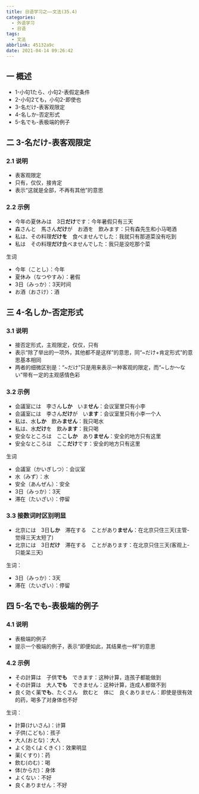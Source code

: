 ```yaml
---
title: 日语学习之——文法(35.4)
categories:
  - 外语学习
  - 日语
tags:
  - 文法
abbrlink: 45132a9c
date: 2021-04-14 09:26:42
---
```

## 一 概述

* 1-小句1たら、小句2-表假定条件
* 2-小句2ても，小句2-即使也
* 3-名だけ-表客观限定
* 4-名しか-否定形式
* 5-名でも-表极端的例子

<!--more-->

## 二 3-名だけ-表客观限定

### 2.1 说明

* 表客观限定
* 只有，仅仅，接肯定
* 表示“这就是全部，不再有其他”的意思

### 2.2 示例

* 今年の夏休みは　3日**だけ**です：今年暑假只有三天
* 森さんと　馬さん**だけ**が　お酒を　飲みます：只有森先生和小马喝酒
* 私は、その料理**だけを**　食べませんでした：我就只有那道菜没有吃到
* 私は　その料理**だけ**食べませんでした：我只是没吃那个菜

生词

* 今年（ことし）：今年
* 夏休み（なつやすみ）：暑假
* 3日（みっか）：3天时间
* お酒（おさけ）：酒

## 三 4-名しか-否定形式

### 3.1 说明

* 接否定形式，主观限定，仅仅，只有
* 表示“除了举出的一项外，其他都不是这样”的意思，同“~だけ+肯定形式”的意思基本相同
* 两者的细微区别是：“\~だけ”只是用来表示一种客观的限定，而“\~しか～ない”带有一定的主观感情色彩

### 3.2 示例

* 会議室には　李さん**しか**　いま**せん**：会议室里只有小李
* 会議室には　李さん**だけ**が　い**ます**：会议室里只有小李一个人
* 私は、水**しか**　飲み**ません**：我只喝水
* 私は、水**だけ**を　飲み**ます**：我只喝
* 安全なところは　ここ**しか**　あり**ません**：安全的地方只有这里
* 安全なところは　ここ**だけ**です：安全的地方只有这里

生词

* 会議室（かいぎしつ）：会议室
* 水（みず）：水
* 安全（あんぜん）：安全
* 3日（みっか）：3天
* 滞在（たいざい）：停留

### 3.3 接数词时区别明显

* 北京には　3日**しか**　滞在する　ことがあり**ません**：在北京只住三天(主管-觉得三天太短了)
* 北京には　3日**だけ**　滞在する　ことがあります：在北京只住三天(客观上-只能呆三天)

生词：

* 3日（みっか）：3天
* 滞在（たいざい）：停留

## 四 5-名でも-表极端的例子

### 4.1 说明

* 表极端的例子
* 提示一个极端的例子，表示“即便如此，其结果也一样”的意思

### 4.2 示例

* その計算は　子供**でも**　できます：这种计算，连孩子都能做到
* その計算は　大人**でも**　できません：这种计算，连成人都做不到
* 良く効く薬**でも**、たくさん　飲むと　体に　良くありません：即使是很有效的药，喝多了对身体也不好

生词：

* 計算(けいさん)：计算
* 子供(こども)：孩子
* 大人(おとな)：大人
* よく効く(よくきく)：效果明显
* 薬(くすり)：药
* 飲む(のむ)：喝
* 体(からだ)：身体
* よくない：不好
* 良くありません：不好

